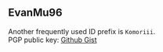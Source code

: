 ## EvanMu96
Another frequently used ID prefix is `Komoriii`.  
PGP public key: [Github Gist](https://gist.github.com/EvanMu96/91361955667647ac63548c9da4d327be)
